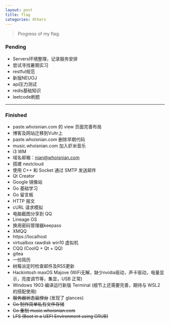 ```yaml
---
layout: post
title: flag
categories: Others
---
```


> Progress of my flag.  

<!-- more -->

### Pending
* Servers环境整理，记录服务安排
* 尝试寻找暑期实习
* restful规范
* 新版NEUOJ
* api压力测试
* redis基础知识
* leetcode刷题

---

### Finished
* paste.whoisnian.com 的 view 页面完善布局
* 博客及网站迁移到Vultr上
* paste.whoisnian.com 删除早期代码
* music.whoisnian.com 加入虾米音乐
* i3 WM
* 域名邮箱：nian@whoisnian.com
* 搭建 nextcloud
* 使用 C++ 和 Socket 通过 SMTP 发送邮件
* Qt Creator
* Google 镜像站
* Go 基础学习
* Go 留言板
* HTTP 报文
* cURL 请求模拟
* 电脑截图分享到 QQ
* Lineage OS
* 换用密码管理器keepass
* XMQQ
* https://localhost
* virtualbox rawdisk win10 虚拟机
* CQQ (CoolQ + Qt + QQ)
* gitea
* 一份简历
* 树莓派定时检查邮件及RSS更新
* Hackintosh maxOS Majove (WiFi无解，缺少nvidia驱动，声卡驱动，电量显示，亮度调节等，集显，USB 正常)
* Windows 1903 编译运行新版 Terminal (细节上还需要完善，期待与 WSL2 的搭配使用)
* ~~服务器状态监控台~~ (发现了 glances)
* ~~Go 制作简单私有文件存储~~
* ~~Go 重制 music.whoisnian.com~~
* ~~LFS (Boot in a UEFI Environment using GRUB)~~
